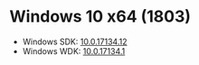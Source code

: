 # Windows 10 x64 (1803)
* Windows SDK: [10.0.17134.12](https://go.microsoft.com/fwlink/p/?linkid=870807)
* Windows WDK: [10.0.17134.1](https://go.microsoft.com/fwlink/?linkid=873060)

